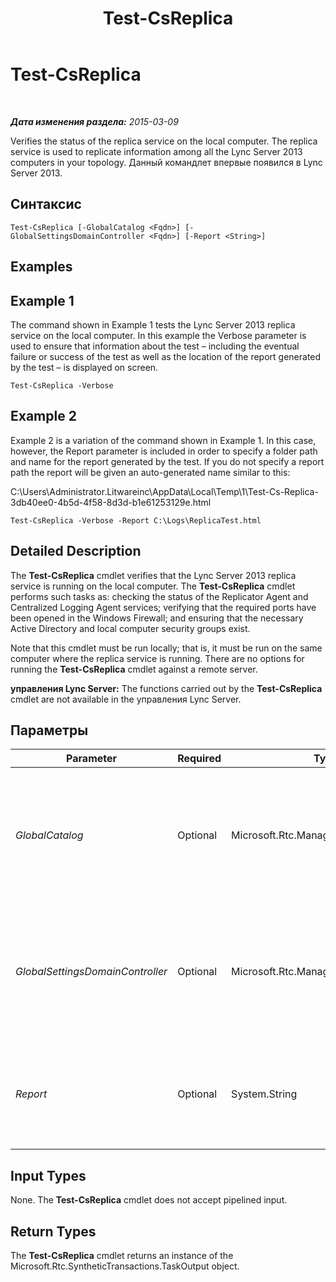 ﻿---
title: Test-CsReplica
TOCTitle: Test-CsReplica
ms:assetid: cef1fcda-3292-411a-b3dd-7a8ef7935b20
ms:mtpsurl: https://technet.microsoft.com/ru-ru/library/JJ205289(v=OCS.15)
ms:contentKeyID: 49311197
ms.date: 05/19/2016
mtps_version: v=OCS.15
ms.translationtype: HT
---

# Test-CsReplica

 

_**Дата изменения раздела:** 2015-03-09_

Verifies the status of the replica service on the local computer. The replica service is used to replicate information among all the Lync Server 2013 computers in your topology. Данный командлет впервые появился в Lync Server 2013.

## Синтаксис

    Test-CsReplica [-GlobalCatalog <Fqdn>] [-GlobalSettingsDomainController <Fqdn>] [-Report <String>]

## Examples

## Example 1

The command shown in Example 1 tests the Lync Server 2013 replica service on the local computer. In this example the Verbose parameter is used to ensure that information about the test – including the eventual failure or success of the test as well as the location of the report generated by the test – is displayed on screen.

    Test-CsReplica -Verbose

## Example 2

Example 2 is a variation of the command shown in Example 1. In this case, however, the Report parameter is included in order to specify a folder path and name for the report generated by the test. If you do not specify a report path the report will be given an auto-generated name similar to this:

C:\\Users\\Administrator.Litwareinc\\AppData\\Local\\Temp\\1\\Test-Cs-Replica-3db40ee0-4b5d-4f58-8d3d-b1e61253129e.html

    Test-CsReplica -Verbose -Report C:\Logs\ReplicaTest.html

## Detailed Description

The **Test-CsReplica** cmdlet verifies that the Lync Server 2013 replica service is running on the local computer. The **Test-CsReplica** cmdlet performs such tasks as: checking the status of the Replicator Agent and Centralized Logging Agent services; verifying that the required ports have been opened in the Windows Firewall; and ensuring that the necessary Active Directory and local computer security groups exist.

Note that this cmdlet must be run locally; that is, it must be run on the same computer where the replica service is running. There are no options for running the **Test-CsReplica** cmdlet against a remote server.

**управления Lync Server:** The functions carried out by the **Test-CsReplica** cmdlet are not available in the управления Lync Server.

## Параметры


<table>
<colgroup>
<col style="width: 25%" />
<col style="width: 25%" />
<col style="width: 25%" />
<col style="width: 25%" />
</colgroup>
<thead>
<tr class="header">
<th>Parameter</th>
<th>Required</th>
<th>Type</th>
<th>Description</th>
</tr>
</thead>
<tbody>
<tr class="odd">
<td><p><em>GlobalCatalog</em></p></td>
<td><p>Optional</p></td>
<td><p>Microsoft.Rtc.Management.Deploy.Fqdn</p></td>
<td><p>Fully qualified domain name of a global catalog server in your domain. This parameter is not required if you are running the <strong>Test-CsReplica</strong> cmdlet on a computer with an account in your domain.</p></td>
</tr>
<tr class="even">
<td><p><em>GlobalSettingsDomainController</em></p></td>
<td><p>Optional</p></td>
<td><p>Microsoft.Rtc.Management.Deploy.Fqdn</p></td>
<td><p>Fully qualified domain name of a domain controller in your domain. This parameter is not required if you are running the <strong>Test-CsReplica</strong> cmdlet on a computer with an account in your domain.</p></td>
</tr>
<tr class="odd">
<td><p><em>Report</em></p></td>
<td><p>Optional</p></td>
<td><p>System.String</p></td>
<td><p>Enables you to specify a file path for the log file created when the cmdlet runs. For example:</p>
<p>-Report &quot;C:\Logs\ReplicaTest.html&quot;</p></td>
</tr>
</tbody>
</table>


## Input Types

None. The **Test-CsReplica** cmdlet does not accept pipelined input.

## Return Types

The **Test-CsReplica** cmdlet returns an instance of the Microsoft.Rtc.SyntheticTransactions.TaskOutput object.

